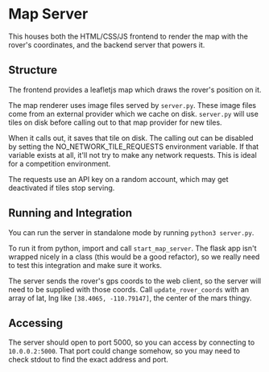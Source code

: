 # Map Server

This houses both the HTML/CSS/JS frontend to render the map with the rover's coordinates,
and the backend server that powers it.

## Structure

The frontend provides a leafletjs map which draws the rover's position on it.

The map renderer uses image files served by `server.py`.
These image files come from an external provider which we cache on disk.
`server.py` will use tiles on disk before calling out to that map provider for new tiles.

When it calls out, it saves that tile on disk.
The calling out can be disabled by setting the NO_NETWORK_TILE_REQUESTS environment variable.
If that variable exists at all, it'll not try to make any network requests.
This is ideal for a competition environment.

The requests use an API key on a random account, which may get deactivated if tiles stop serving.

## Running and Integration

You can run the server in standalone mode by running `python3 server.py`.

To run it from python, import and call `start_map_server`.
The flask app isn't wrapped nicely in a class (this would be a good refactor),
so we really need to test this integration and make sure it works.

The server sends the rover's gps coords to the web client,
so the server will need to be supplied with those coords.
Call `update_rover_coords` with an array of lat, lng like `[38.4065, -110.79147]`,
the center of the mars thingy.

## Accessing

The server should open to port 5000, so you can access by connecting to `10.0.0.2:5000`.
That port could change somehow, so you may need to check stdout to find the exact address and port.
